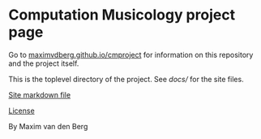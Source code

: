 # Computation Musicology project page
Go to [maximvdberg.github.io/cmproject](https://maximvdberg.github.io/cmproject/) for information on this repository and the project itself.

This is the toplevel directory of the project. See *docs/* for the site files.

[Site markdown file](./docs/README.md)

[License](LICENSE)

By Maxim van den Berg
